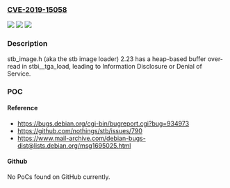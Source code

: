 ### [CVE-2019-15058](https://cve.mitre.org/cgi-bin/cvename.cgi?name=CVE-2019-15058)
![](https://img.shields.io/static/v1?label=Product&message=n%2Fa&color=blue)
![](https://img.shields.io/static/v1?label=Version&message=n%2Fa&color=blue)
![](https://img.shields.io/static/v1?label=Vulnerability&message=n%2Fa&color=brighgreen)

### Description

stb_image.h (aka the stb image loader) 2.23 has a heap-based buffer over-read in stbi__tga_load, leading to Information Disclosure or Denial of Service.

### POC

#### Reference
- https://bugs.debian.org/cgi-bin/bugreport.cgi?bug=934973
- https://github.com/nothings/stb/issues/790
- https://www.mail-archive.com/debian-bugs-dist@lists.debian.org/msg1695025.html

#### Github
No PoCs found on GitHub currently.

